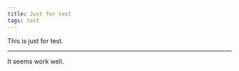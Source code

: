 ```yaml
---
title: Just for test
tags: test
---
```


This is just for test.

<!--more-->

---

It seems work well.
